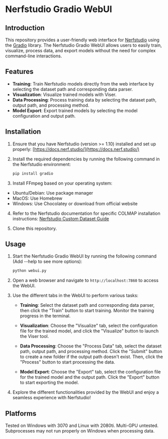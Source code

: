 # Nerfstudio Gradio WebUI

## Introduction

This repository provides a user-friendly web interface for [Nerfstudio](https://github.com/nerfstudio-project/nerfstudio) using the [Gradio](https://gradio.app/) library. The Nerfstudio Gradio WebUI allows users to easily train, visualize, process data, and export models without the need for complex command-line interactions.

## Features

- **Training**: Train Nerfstudio models directly from the web interface by selecting the dataset path and corresponding data parser.
- **Visualization**: Visualize trained models with Viser.
- **Data Processing**: Process training data by selecting the dataset path, output path, and processing method.
- **Model Export**: Export trained models by selecting the model configuration and output path.

## Installation

1. Ensure that you have Nerfstudio (version >= 1.10) installed and set up properly: [https://docs.nerf.studio/](https://docs.nerf.studio/)

2. Install the required dependencies by running the following command in the Nerfstudio environment:

   ```bash
   pip install gradio
   ```
   
3. Install FFmpeg based on your operating system:
  - Ubuntu/Debian: Use package manager
  - MacOS: Use Homebrew
  - Windows: Use Chocolatey or download from official website

4. Refer to the Nerfstudio documentation for specific COLMAP installation instructions:
  [Nerfstudio Custom Dataset Guide](https://docs.nerf.studio/quickstart/custom_dataset.html)


5. Clone this repository.

## Usage

1. Start the Nerfstudio Gradio WebUI by running the following command (Add --help to see more options):

   ```bash
   python webui.py
   ```

2. Open a web browser and navigate to `http://localhost:7860` to access the WebUI.

3. Use the different tabs in the WebUI to perform various tasks:

   - **Training**: Select the dataset path and corresponding data parser, then click the "Train" button to start training. Monitor the training progress in the terminal.

   - **Visualization**: Choose the "Visualize" tab, select the configuration file for the trained model, and click the "Visualize" button to launch the Viser tool.

   - **Data Processing**: Choose the "Process Data" tab, select the dataset path, output path, and processing method. Click the "Submit" button to create a new folder if the output path doesn't exist. Then, click the "Process" button to start processing the data.

   - **Model Export**: Choose the "Export" tab, select the configuration file for the trained model and the output path. Click the "Export" button to start exporting the model.

4. Explore the different functionalities provided by the WebUI and enjoy a seamless experience with Nerfstudio!

## Platforms

Tested on Windows with 3070 and Linux with 2080ti. Multi-GPU untested. Subprocesses may not run properly on Windows when processing data.
